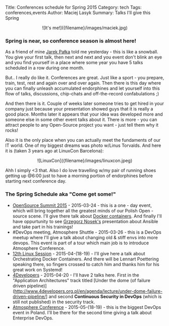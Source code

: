 Title: Conferences schedule for Spring 2015
Category: tech
Tags: conferences,events
Author: Maciej Lasyk
Summary: Talks I'll give this Spring

<center>![It's me!]({filename}/images/maciek.jpg)</center>

### Spring is near, so conference season is almost here! ###

As a friend of mine [Jarek Pałka](https://twitter.com/j_palka) told me 
yesterday - this is like a snowball. You give your first talk, then next and
next and you event don't blink an eye and you find yourself in a place where
some year you have 5 talks scheduled in a row during one month.

But.. I really do like it. Conferences are great. Just like a sport - you
prepare, train, test, rest and again over and over again. Then there is this
day where you can finally unleash accumulated endorphines and let yourself into
this flow of talks, discussions, chip-chats and off-the-record confabulations
;)

And then there is it. Couple of weeks later someone tries to get hired in your
company just because your presentation showed guys that it is really a good
place. Months later it appears that your idea was developed more and someone
else in some other event talks about it. There is more - you can attract people
to any Open-Source project you want - just tell them why it rocks!

Also it is the only place when you can actually meet the fundaments of our IT
world. One of my biggest dreams was photo w/Linus Torvalds. And here it is
(taken 3 years ago at LinuxCon Barcelona):

<center>![LinuxCon]({filename}/images/linuxcon.jpeg)</center>

Ahh I simply <3 that. Also I do love travelling w/my pair of running shoes
getting up @6:00 just to have a morning portion of endorphines before starting
next conference day.

### The Spring Schedule aka "Come get some!" ###

- [OpenSource Summit 2015](http://opensourcesummit.pl) - 2015-03-24 - this is a
  one - day event, which will bring together all the greatest minds of our
  Polish Open - source scene. I'll give there talk about [Docker
  containers](http://opensourcesummit.pl/maciej-lasyk/). And finally I'll have
  oppurtunity to see [Grzegorz Nosek's]() presentation about Ansible and take
  part in his trainings!
- \#DevOps meeting, Atmosphere Shuttle - 2015-03-26 - this is a DevOps meetup
  where I'll give a talk about changing old & stiff envs into more devops. This
  event is part of a tour which main job is to introduce Atmosphere Conference.
- [12th Linux Session](http://12.sesja.linuksowa.pl/) - 2015-04-(18-19) - I'll
  give here a talk about Orchestrating Docker Containers. And there will be
  Lennart Poettering speaking there, so fingers crossed to catch him and thanks
  him for his great work on Systemd!
- [4Developers](http://www.4developers.org.pl/) - 2015-04-20 - I'll have 2
  talks here. First in the "Application Architectures" track titled [Under the
  dome (of failure driven
  pipeline)](http://www.4developers.org.pl/en/agenda/lecture/under-dome-failure-driven-pipeline/]
  and second **Continuous Security in DevOps** (which is still not published) in
  the security track.
- [Atmosphere Conference](http://www.atmosphere-conference.com/) -
  2015-05-(18-19) - this is the biggest DevOps event in Poland. I'll be there
  for the second time giving a talk about Enterprise DevOps.

